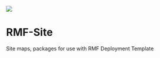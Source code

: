 ![](https://github.com/open-rmf/rmf_deployment_template/workflows/rmf-site-ci/badge.svg)

# RMF-Site
Site maps, packages for use with RMF Deployment Template
